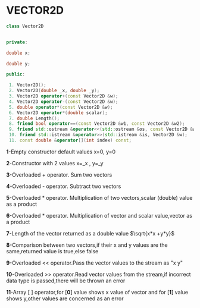 # VECTOR2D

```c++
class Vector2D


private:

double x;

double y;

public:

 1. Vector2D();
 2. Vector2D(double _x, double _y);
 3. Vector2D operator+(const Vector2D &w);
 4. Vector2D operator-(const Vector2D &w);
 5. double operator*(const Vector2D &w);
 6. Vector2D operator*(double scalar);
 7. double Length();
 8. friend bool operator==(const Vector2D &w1, const Vector2D &w2);
 9. friend std::ostream &operator<<(std::ostream &os, const Vector2D &w);
 10. friend std::istream &operator>>(std::istream &is, Vector2D &w);
 11. const double &operator[](int index) const;

```

**1**-Empty constructor default values x=0, y=0

**2**-Constructor with 2 values x=\_x , y=\_y

**3**-Overloaded + operator. Sum two vectors

**4**-Overloaded - operator. Subtract two vectors

**5**-Overloaded \* operator. Multiplication of two vectors,scalar (double) value as a product

**6**-Overloaded \* operator. Multiplication of vector and scalar value,vector as a product

**7**-Length of the vector returned as a double value $\sqrt{x*x +y*y}$

**8**-Comparison between two vectors,if their x and y values are the same,returned value is true,else false

**9**-Overloaded << operator.Pass the vector values to the stream as "x y"

**10**-Overloaded >> operator.Read vector values from the stream,if incorrect data type is passed,there will be thrown an error

**11**-Array [ ] operator,for [**0**] value shows x value of vector and for [**1**] value shows y,other values are concerned as an error

